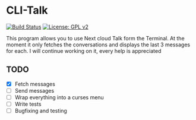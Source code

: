 # CLI-Talk
[![Build Status](https://travis-ci.org/mrchainman/CLI-Talk.svg?branch=master)](https://travis-ci.org/mrchainman/CLI-Talk)
[![License: GPL v2](https://img.shields.io/badge/License-GPL%20v2-blue.svg)](https://www.gnu.org/licenses/old-licenses/gpl-2.0.en.html)

This program allows you to use Next cloud Talk form the Terminal.
At the moment it only fetches the conversations and displays the last 3 messages for each.
I will continue working on it, every help is appreciated

## TODO
- [x] Fetch messages
- [ ] Send messages
- [ ] Wrap everything into a curses menu
- [ ] Write tests
- [ ] Bugfixing and testing
